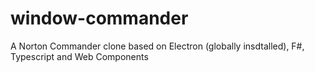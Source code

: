# window-commander
A Norton Commander clone based on Electron (globally insdtalled), F#, Typescript and Web Components


